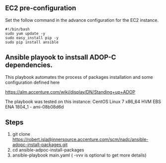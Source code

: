 ## EC2 pre-configuration

Set the follow command in the advance configuration for the EC2 instance.

```
#!/bin/bash
sudo yum update -y
sudo easy_install pip -y
sudo pip install ansible
```

## Ansible playook to instsall ADOP-C dependencies.

This playbook automates the process of packages installation and some configuration defined here

https://alm.accenture.com/wiki/display/DN/Standing+up+ADOP

The playbook was tested on this instance: CentOS Linux 7 x86_64 HVM EBS ENA 1804_1 - ami-08b08d6d

## Steps 

1. git clone https://robert.isla@innersource.accenture.com/scm/nadc/ansible-adopc-install-packages.git
2. cd ansible-adpoc-install-packages
3. ansible-playbook main.yaml ( -vvv is optional to get more details)
